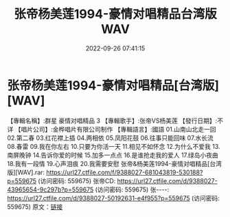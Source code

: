 ﻿---
title: 张帝杨美莲1994-豪情对唱精品台湾版WAV
date: 2022-09-26 07:41:15
categories: WAV车载音乐、镜像
tags: 华语中文
---
# 张帝杨美莲1994-豪情对唱精品[台湾版][WAV]

【專輯名稱】:群星 豪情对唱精品 3
【專輯歌手】:张帝VS杨美莲
【發行日期】:不详
【唱片公司】:金桦唱片有限公司制作
【專輯語言】:國語
01.山南山北走一回
02.第二春
03.红花襟上插
04.两相依
05.凤阳花鼓
06.往事只能回味
07.水长流
08.春雷
09.我在你左右
10.只要为你活一天
11.相见不如怀念
12.为什么不爱我
13.南屏晚钟
14.告诉你爱的时候
15.加多一点点
16.是谁抢走我的爱人
17.绿岛小夜曲
18.我有一段情
19.心声泪痕
20.我需要安慰
张帝&杨美莲1994-豪情对唱精品[台湾版][WAV].rar:
https://url27.ctfile.com/f/9388027-681043819-530188?p=559675
(访问密码: 559675)
张帝CD: https://url27.ctfile.com/d/9388027-43965654-9c297b?p=559675
(访问密码: 559675)
张----: https://url27.ctfile.com/d/9388027-50192631-e4f955?p=559675
(访问密码: 559675)
原文：[链接](https://blog.sina.com.cn/s/blog_1647c7e7601030zlt.html)